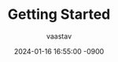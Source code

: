 ---
title: Getting Started
author: vaastav
date: 2024-01-16 16:55:00 -0900
categories: [Blogging, Tutorial]
tags: [getting started]
pin: true
target_url: https://github.com/Blueprint-uServices/blueprint/blob/main/docs/manual/gettingstarted.md
description: This page provides a starting point for researchers looking into using Blueprint.
---
